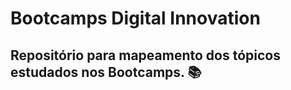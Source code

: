 # Bootcamps Digital Innovation

## Repositório para mapeamento dos tópicos estudados nos Bootcamps. :books:

